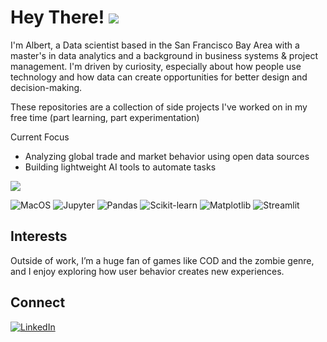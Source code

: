 # Hey There! ![](https://user-images.githubusercontent.com/18350557/176309783-0785949b-9127-417c-8b55-ab5a4333674e.gif)

I'm Albert, a Data scientist based in the San Francisco Bay Area with a master's in data analytics and a background in business systems & project management. I'm driven by curiosity, especially about how people use technology and how data can create opportunities for better design and decision-making.

These repositories are a collection of side projects I've worked on in my free time (part learning, part experimentation)

Current Focus
- Analyzing global trade and market behavior using open data sources  
- Building lightweight AI tools to automate tasks   



<p align="left">
  <a href="https://skillicons.dev">
    <img src="https://go-skill-icons.vercel.app/api/icons?i=py,r,mysql,mongodb,vscode,git,gcp" />
  </a>
</p>

<p align="left">
  <img src="https://img.shields.io/badge/-MacOS-FFFFFF?logo=apple&logoColor=grey" alt="MacOS">
  <img src="https://img.shields.io/badge/-Jupyter-FFFFFF?logo=jupyter&logoColor=F37626" alt="Jupyter">
  <img src="https://img.shields.io/badge/-Pandas-FFFFFF?logo=pandas&logoColor=grey" alt="Pandas">
  <img src="https://img.shields.io/badge/-Scikit--learn-FFFFFF?logo=scikit-learn&logoColor=F7931E" alt="Scikit-learn">
  <img src="https://img.shields.io/badge/-Matplotlib-FFFFFF" alt="Matplotlib">
  <img src="https://img.shields.io/badge/-Streamlit-FFFFFF?logo=streamlit&logoColor=F74B4D" alt="Streamlit">

</p>

## Interests

Outside of work, I’m a huge fan of games like COD and the zombie genre, and I enjoy exploring how user behavior creates new experiences.

## Connect

<p align="left">
  <a href="https://www.linkedin.com/in/itsalvalenci/" target="_blank" rel="noopener noreferrer">
    <img src="https://go-skill-icons.vercel.app/api/icons?i=linkedin" alt="LinkedIn" />
  </a>
</p>

